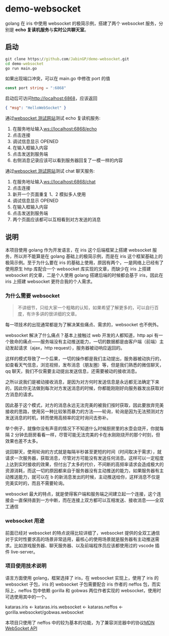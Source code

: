 # demo-websocket

golang 在 iris 中使用 websocket 的极简示例，搭建了两个 websocket 服务，分别是 **echo 复读机服务**与**实时公共聊天室**。

## 启动

```cmd
git clone https://github.com/JabinGP/demo-websocket.git
cd demo-websocket
go run main.go
```

如果出现端口冲突，可以在 main.go 中修改 port 的值

```go
const port string = ":6868"
```

启动后可访问[http://localhost:6868](http://localhost:6868)，应该返回

```json
{ "msg": "HelloWebSocket" }
```

通过[websocket 测试网站](http://www.easyswoole.com/wstool.html)测试 echo 复读机服务:

1. 在服务地址输入[ws://localhost:6868/echo](ws://localhost:6868/echo)
2. 点击连接
3. 调试信息显示 OPENED
4. 在输入框输入内容
5. 点击发送到服务端
6. 右侧消息记录应该可以看到服务器回复了一模一样的内容

通过[websocket 测试网站](http://www.easyswoole.com/wstool.html)测试 chat 聊天服务:

1. 在服务地址输入[ws://localhost:6868/chat](ws://localhost:6868/chat)
2. 点击连接
3. 新开一个页面重复 1、2 模拟多人使用
4. 调试信息显示 OPENED
5. 在输入框输入内容
6. 点击发送到服务端
7. 两个页面应该都可以互相看到对方发送的消息

## 说明

本项目使用 golang 作为开发语言，在 iris 这个后端框架上搭建 websocket 服务，所以并不能算是在 golang 基础上的极简示例，而是在 iris 这个框架基础上的极简示例。至于为什么要在 iris 的基础上使用，原因有两个，一是网络上已经有了使用原生 http 库配合一个 websocket 库实现的文章，而缺少在 iris 上搭建 websocket 的文章，二是个人使用 golang 搭建后端的时候都会基于 iris，因此在 iris 上搭建 websocket 更符合我的个人需求。

### 为什么需要 websocket

> 不讲细节，只给大家一个粗略的认知，如果希望了解更多的，可以自行百度，有许多讲的很详细的文章。

每一项技术的出现通常都是为了解决某些痛点、需求的，websocket 也不例外。

websocket 解决了什么痛点？基本上接触过 web 开发的人都知道，http api 有一个致命的痛点——服务端没有主动推送能力，一切的数据都是由客户端（前端）主动发起请求（ajax，http request），服务器被动响应返回的。

这样的模式导致了一个后果，一切的操作都是我们主动提出，服务器被动执行的，如查看天气信息，浏览视频，发布消息（朋友圈）等，但是我们熟悉的微信聊天，qq 聊天，我们不仅需要主动提出发送信息，还需要被动的接收消息。

之所以说我们是被动接收消息，是因为对方何时发送信息是永远都无法确定下来的，因此你无法做到每次对方发送消息的时候，你都能刚刚好向服务器发出获取对方消息的请求。

因此基于这个模式，对方的消息永远无法完美的被我们按时获取，因此要放弃完美接收的思路，使用另一种比较笨而暴力的方法——轮询，轮询是因为无法预测对方发送消息的时机，转而使用高频率的定时询问去弥补。

举个例子，就像你没有声音的情况下不知道什么时候厨房里的水壶会烧开，你就每隔 2 分钟去厨房看看一样，尽管可能无法完美的卡在水刚刚烧开的那个时刻，但效果也差不太多。

说回聊天，使用轮询的方式就是每隔半秒甚至更短的时间（时间取决于需求），就请求一次服务器，获取消息，尽管对方可能没有发送任何消息。这样可以一定程度上达到实时接收的效果，但付出了太多的代价，不间断的高频率请求会造成极大的资源消耗，而这一切的原因都来自于服务器没有主动推送的能力，如果服务器有主动推送能力，就可以在 b 的新消息发出的时候，主动推送给你，这样消息不仅是完美实时的，而且不需要轮询。

websocket 最大的特点，就是使得客户端和服务端之间建立起一个连接，这个连接会一直保持直到一方中断，而在连接上双方都可以互相发送、接收消息——全双工通信

### websocket 用途

前面已经对 websocket 的特点说得比较详细了，websocket 提供的全双工通信对于实时性要求高的场景非常适用，最核心的使用场景就是服务器有主动推送需求。比如游戏服务器、聊天服务器、以及前端程序员应该都使用过的 vscode 插件 live-server。

### 项目使用技术说明

语言方面使用 golang，框架选择了 iris，在 websocket 实现上，使用了 iris 的 websocket 子包，iris 的 websocket 子包需要配合 iris 作者的 neffos 包，而实际上，neffos 包中依赖 gorilla 和 gobwas 两位作者实现的 websocket，使用时可选使用其中的一个。

kataras.iris <- kataras.iris.websocket <- kataras.neffos <- gorilla.websocket/gobwas.websocket

本项目只使用了 neffos 中的较为基本的功能，为了兼容浏览器中的协议[MDN WebSocket API](https://developer.mozilla.org/zh-CN/docs/Web/API/WebSocket)
